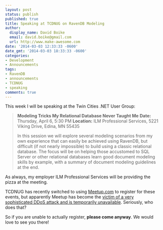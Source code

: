 ```yaml
---
layout: post
status: publish
published: true
title: Speaking at TCDNUG on RavenDB Modeling
author:
  display_name: David Boike
  email: david.boike@gmail.com
  url: http://www.make-awesome.com
date: '2014-03-03 12:33:33 -0600'
date_gmt: '2014-03-03 18:33:33 -0600'
categories:
- Development
- Announcements
tags:
- RavenDB
- announcements
- TCDNUG
- speaking
comments: true
---
```

This week I will be speaking at the Twin Cities .NET User Group:

> **Modeling Tricks My Relational Database Never Taught Me**
>  **Date:** Thursday, April 6, 5:30 PM
>  **Location:** ILM Professional Services, 5221 Viking Drive, Edina, MN 55435
>
> In this session we will explore several modeling scenarios from my own experience that can easily be achieved using RavenDB, but difficult (if not nearly impossible) to build using a classic relational database. The focus will be on helping those accustomed to SQL Server or other relational databases learn good document modeling skills by example, with a summary of document modeling guidelines at the end.

As always, my employer ILM Professional Services will be providing the pizza at the meeting.

TCDNUG has recently switched to using [Meetup.com](http://www.meetup.com/tcdnug/events/161392542/) to register for these events, but apparently Meetup has become the [victim of a very sophisticated DDoS attack and is temporarily unavailable](http://meetupblog.meetup.com/post/78413031007/no-doubt-this-has-been-a-tough-weekend-for). Seriously, who does that?

So if you are unable to actually register, **please come anyway**. We would love to see you there!
